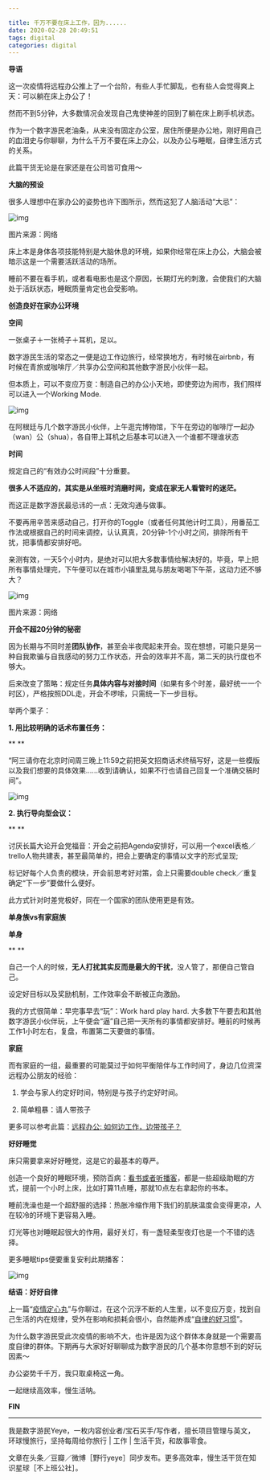 ```yaml
---

title: 千万不要在床上工作，因为......
date: 2020-02-28 20:49:51
tags: digital
categories: digital
---
```


**导语**



这一次疫情将远程办公推上了一个台阶，有些人手忙脚乱，也有些人会觉得爽上天：可以躺在床上办公了！



然而不到5分钟，大多数情况会发现自己鬼使神差的回到了躺在床上刷手机状态。



作为一个数字游民老油条，从来没有固定办公室，居住所便是办公地，刚好用自己的血泪史与你聊聊，为什么千万不要在床上办公，以及办公与睡眠，自律生活方式的关系。



此篇干货无论是在家还是在公司皆可食用～





**大脑的预设**

 

很多人理想中在家办公的姿势也许下图所示，然而这犯了人脑活动“大忌”：



![img](http://q7fm0u7rl.bkt.clouddn.com/img/640-20200320134656084.jpeg)

 图片来源：网络



床上本是身体各项技能特别是大脑休息的环境，如果你经常在床上办公，大脑会被暗示这是一个需要活跃活动的场所。



睡前不要在看手机，或者看电影也是这个原因，长期灯光的刺激，会使我们的大脑处于活跃状态，睡眠质量肯定也会受影响。







**创造良好在家办公环境**

 

**空间**



一张桌子＋一张椅子＋耳机，足以。


数字游民生活的常态之一便是边工作边旅行，经常换地方，有时候在airbnb，有时候在青旅或咖啡厅／共享办公空间和其他数字游民小伙伴一起。



但本质上，可以不变应万变：制造自己的办公小天地，即使旁边为闹市，我们照样可以进入一个Working Mode.



![img](http://q7fm0u7rl.bkt.clouddn.com/img/640-20200320134700484.jpeg)

在阿根廷与几个数字游民小伙伴，上午逛完博物馆，下午在旁边的咖啡厅一起办（wan）公（shua），各自带上耳机之后基本可以进入一个谁都不理谁状态

 

**时间**



规定自己的“有效办公时间段”十分重要。



**很多人不适应的，其实是从坐班时消磨时间，变成在家无人看管时的迷茫。**



而这正是数字游民最忌讳的一点：无效沟通与做事。



不要再用辛苦来感动自己，打开你的Toggle（或者任何其他计时工具），用番茄工作法或根据自己的时间来调控，认认真真，20分钟-1个小时之间，排除所有干扰，把事情都安排好吧。



亲测有效，一天5个小时内，是绝对可以把大多数事情给解决好的。毕竟，早上把所有事情处理完，下午便可以在城市小镇里乱晃与朋友喝喝下午茶，这动力还不够大？



![img](http://q7fm0u7rl.bkt.clouddn.com/img/640-20200320134704970.jpeg)

 图片来源：网络

 

**开会不超20分钟的秘密**



因为长期与不同时差**团队协作**，甚至会半夜爬起来开会。现在想想，可能只是另一种自我欺骗与自我感动的努力工作状态，开会的效率并不高，第二天的执行度也不够大。



后来改变了策略：规定任务**具体内容与对接时间**（如果有多个时差，最好统一一个时区），严格按照DDL走，开会不啰嗦，只需统一下一步目标。





举两个栗子：



**1. 用比较明确的话术布置任务：**

**
**

“阿三请你在北京时间周三晚上11:59之前把英文招商话术终稿写好，这是一些模版以及我们想要的具体效果......收到请确认，如果不行也请自己回复一个准确交稿时间”。





![img](http://q7fm0u7rl.bkt.clouddn.com/img/640-20200320134709261.png)



**2. 执行导向型会议：**

**
**

讨厌长篇大论开会党福音：开会之前把Agenda安排好，可以用一个excel表格／trello人物共建表，甚至最简单的，把会上要确定的事情以文字的形式呈现;



标记好每个人负责的模块，开会前思考好对策，会上只需要double check／重复确定“下一步”要做什么便好。



此方式针对时差党极好，同在一个国家的团队使用更是有效。



**单身族vs有家庭族**



**单身**

**
**

自己一个人的时候，**无人打扰其实反而是最大的干扰**，没人管了，那便自己管自己。



设定好目标以及奖励机制，工作效率会不断被正向激励。


我的方式很简单：早完事早去“玩”：Work hard play hard. 大多数下午要去和其他数字游民小伙伴玩，上午便会“逼”自己把一天所有的事情都安排好。睡前的时候再工作1小时左右，复盘，布置第二天要做的事情。



**家庭**



而有家庭的一组，最重要的可能莫过于如何平衡陪伴与工作时间了，身边几位资深远程办公朋友的经验：



1. 学会与家人约定好时间，特别是与孩子约定好时间。

2. 简单粗暴：请人带孩子



更多可以参考此篇：[远程办公: 如何边工作，边带孩子？](https://mp.weixin.qq.com/s?__biz=MjM5MDA2MzMyNw==&mid=2447720199&idx=1&sn=832fda83c92c30c20372082630f4ab37&token=1409744595&lang=zh_CN&scene=21#wechat_redirect)





**好好睡觉**



床只需要拿来好好睡觉，这是它的最基本的尊严。



创造一个良好的睡眠环境，预防百病：[看书或者听播客](http://mp.weixin.qq.com/s?__biz=MzU4NjY5NjQxMw==&mid=2247484692&idx=1&sn=3d150d29f4835c91a19307e2db3cb80e&chksm=fdf616a6ca819fb0834250232b7cba063191253bf5318c897421ef1a681652d542f68d1faa65&scene=21#wechat_redirect)，都是一些超级助眠的方式，提前一个小时上床，比如打算11点睡，那就10点左右拿起你的书本。



睡前洗澡也是一个超舒服的选择：热胀冷缩作用下我们的肌肤温度会变得更凉，人在较冷的环境下更容易入睡。



灯光等也对睡眠起很大的作用，最好关灯，有一盏轻柔型夜灯也是一个不错的选择。

更多睡眠tips便要重复安利此期播客：





![img](http://q7fm0u7rl.bkt.clouddn.com/img/640-20200320134723973.jpeg)







**结语：好好自律**

 

上一篇“[疫情定心丸](http://mp.weixin.qq.com/s?__biz=MzU4NjY5NjQxMw==&mid=2247484726&idx=1&sn=caee5301694a362dd94f36bfca970fb9&chksm=fdf61684ca819f9240471449324357b585f3f4c99ccea55e30e2697a8763bcdb0b40046bcd02&scene=21#wechat_redirect)”与你聊过，在这个沉浮不断的人生里，以不变应万变，找到自己生活的内在规律，受外在影响和损耗会很小，自然能养成“[自律的好习惯](http://mp.weixin.qq.com/s?__biz=MzU4NjY5NjQxMw==&mid=2247484208&idx=1&sn=27119b45675a1605e793be97014a6656&chksm=fdf61082ca81999495f87a172ad60fec23f33280895436e244cd678b3acc4b4c6efe3a58aad6&scene=21#wechat_redirect)”。



为什么数字游民受此次疫情的影响不大，也许是因为这个群体本身就是一个需要高度自律的群体。下期再与大家好好聊聊成为数字游民的几个基本你意想不到的好玩因素～



办公姿势千千万，我只取桌椅这一角。



一起继续高效率，慢生活呐。





**FIN**





****

我是数字游民Yeye，一枚内容创业者/宝石买手/写作者，擅长项目管理与英文，环球慢旅行，坚持每周给你旅行 | 工作 | 生活干货，和故事零食。



文章在头条／豆瓣／微博［野行yeye］同步发布。更多高效率，慢生活干货在知识星球［不上班公社］。